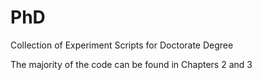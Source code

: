# PhD
Collection of Experiment Scripts for Doctorate Degree

The majority of the code can be found in Chapters 2 and 3
